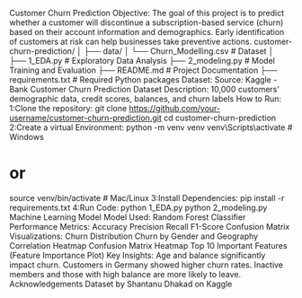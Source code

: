 Customer Churn Prediction
Objective:
The goal of this project is to predict whether a customer will discontinue a subscription-based service (churn) based on their account information and demographics.
Early identification of customers at risk can help businesses take preventive actions.
customer-churn-prediction/
│
├── data/
│   └── Churn_Modelling.csv    # Dataset
│
├── 1_EDA.py                   # Exploratory Data Analysis
├── 2_modeling.py               # Model Training and Evaluation
├── README.md                   # Project Documentation
├── requirements.txt            # Required Python packages
Dataset:
Source: Kaggle - Bank Customer Churn Prediction Dataset
Description: 10,000 customers' demographic data, credit scores, balances, and churn labels
How to Run:
1:Clone the repository:
git clone https://github.com/your-username/customer-churn-prediction.git
cd customer-churn-prediction
2:Create a virtual Environment:
python -m venv venv
venv\Scripts\activate    # Windows
# or
source venv/bin/activate # Mac/Linux
3:Install Dependencies:
pip install -r requirements.txt
4:Run Code:
python 1_EDA.py
python 2_modeling.py
Machine Learning Model
Model Used: Random Forest Classifier
Performance Metrics:
Accuracy
Precision
Recall
F1-Score
Confusion Matrix
Visualizations:
Churn Distribution
Churn by Gender and Geography
Correlation Heatmap
Confusion Matrix Heatmap
Top 10 Important Features (Feature Importance Plot)
Key Insights:
Age and balance significantly impact churn.
Customers in Germany showed higher churn rates.
Inactive members and those with high balance are more likely to leave.
Acknowledgements
Dataset by Shantanu Dhakad on Kaggle


